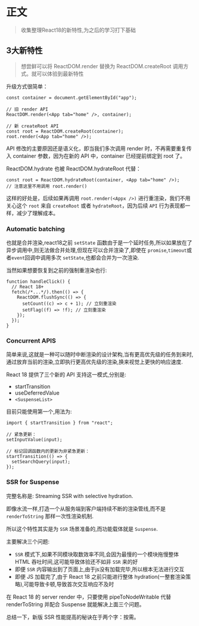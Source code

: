 # 正文

> 收集整理React18的新特性,为之后的学习打下基础

## 3大新特性

> 想尝鲜可以将 ReactDOM.render 替换为 ReactDOM.createRoot 调用方式。就可以体验到最新特性

升级方式很简单：

```()
const container = document.getElementById("app");

// 旧 render API
ReactDOM.render(<App tab="home" />, container);

// 新 createRoot API
const root = ReactDOM.createRoot(container);
root.render(<App tab="home" />);
```

API 修改的主要原因还是语义化，即当我们多次调用 render 时，不再需要重复传入 container 参数，因为在新的 API 中，container 已经提前绑定到 root 了。

ReactDOM.hydrate 也被 ReactDOM.hydrateRoot 代替：

```()
const root = ReactDOM.hydrateRoot(container, <App tab="home" />);
// 注意这里不用调用 root.render()
```

这样的好处是，后续如果再调用 `root.render(<Appx />)` 进行重渲染，我们不用关心这个 `root` 来自 `createRoot` 或者 `hydrateRoot`，因为后续 `API` 行为表现都一样，减少了理解成本。

### Automatic batching

也就是合并渲染,react18之前 `setState` 函数由于是一个延时任务,所以如果放在了异步调用中,则无法做合并处理,但现在可以合并渲染了,即使在 `promise`,`timeout`或者`event`回调中调用多次 `setState`,也都会合并为一次渲染.

当然如果想要恢复到之前的强制重渲染也行:

```()
function handleClick() {
  // React 18+
  fetch(/*...*/).then(() => {
    ReactDOM.flushSync(() => {
      setCount((c) => c + 1); // 立刻重渲染
      setFlag((f) => !f); // 立刻重渲染
    });
  });
}
```

### Concurrent APIS

简单来说,这就是一种可以随时中断渲染的设计架构,当有更高优先级的任务到来时,通过放弃当前的渲染,立即执行更高优先级的渲染,换来视觉上更快的响应速度.

React 18 提供了三个新的 API 支持这一模式,分别是:

- startTransition
- useDeferredValue
- `<SuspenseList>`

目前只能使用第一个,用法为:

```()
import { startTransition } from "react";

// 紧急更新：
setInputValue(input);

// 标记回调函数内的更新为非紧急更新：
startTransition(() => {
  setSearchQuery(input);
});
```

### SSR for Suspense

完整名称是: Streaming SSR with selective hydration.

即像水流一样,打造一个从服务端到客户端持续不断的渲染管线,而不是 `renderToString` 那样一次性渲染机制.

所以这个特性其实是为 `SSR` 场景准备的,而功能载体就是 `Suspense`.

主要解决三个问题:

- `SSR` 模式下,如果不同模块取数效率不同,会因为最慢的一个模块拖慢整体 HTML 吞吐时间,这可能导致体验还不如非 `SSR` 来的好
- 即便 `SSR` 内容输出到了页面上,由于js没有加载完毕,所以根本无法进行交互
- 即便 JS 加载完了,由于 React 18 之前只能进行整体 hydration(一整套渲染策略),可能导致卡顿,导致首次交互响应不及时

在 React 18 的 server render 中，只要使用 pipeToNodeWritable 代替 renderToString 并配合 Suspense 就能解决上面三个问题。

总结一下，新版 SSR 性能提高的秘诀在于两个字：按需。